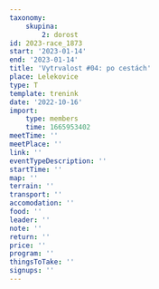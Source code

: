 ```yaml
---
taxonomy:
    skupina:
        2: dorost
id: 2023-race_1873
start: '2023-01-14'
end: '2023-01-14'
title: 'Vytrvalost #04: po cestách'
place: Lelekovice
type: T
template: trenink
date: '2022-10-16'
import:
    type: members
    time: 1665953402
meetTime: ''
meetPlace: ''
link: ''
eventTypeDescription: ''
startTime: ''
map: ''
terrain: ''
transport: ''
accomodation: ''
food: ''
leader: ''
note: ''
return: ''
price: ''
program: ''
thingsToTake: ''
signups: ''
---
```


